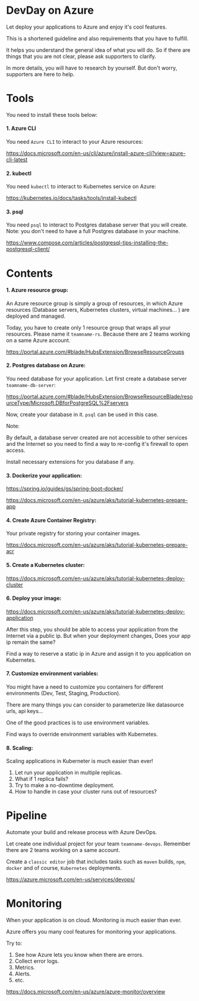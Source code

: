 # DevDay on Azure

Let deploy your applications to Azure and enjoy it's cool features.

This is a shortened guideline and also requirements that you have to fulfill.

It helps you understand the general idea of what you will do. So if there are things that you are not clear, please ask supporters to clarify.

In more details, you will have to research by yourself. But don't worry, supporters are here to help.


# Tools

You need to install these tools below:

#### 1. Azure CLI

You need `Azure CLI` to interact to your Azure resources:

https://docs.microsoft.com/en-us/cli/azure/install-azure-cli?view=azure-cli-latest

#### 2. kubectl

You need `kubectl` to interact to Kubernetes service on Azure:

https://kubernetes.io/docs/tasks/tools/install-kubectl

#### 3. psql

You need `psql` to interact to Postgres database server that you will create. Note: you don't need to have a full Postgres database in your machine.

https://www.compose.com/articles/postgresql-tips-installing-the-postgresql-client/

# Contents

#### 1. Azure resource group:

An Azure resource group is simply a group of resources, in which Azure resources (Database servers, Kubernetes clusters, virtual machines... ) are deployed and managed.

Today, you have to create only 1 resource group that wraps all your resources. Please name it `teamname-rs`. Because there are 2 teams working on a same Azure account.

https://portal.azure.com/#blade/HubsExtension/BrowseResourceGroups

#### 2. Postgres database on Azure:

You need database for your application. Let first create a database server `teamname-db-server`:

https://portal.azure.com/#blade/HubsExtension/BrowseResourceBlade/resourceType/Microsoft.DBforPostgreSQL%2Fservers

Now, create your database in it. `psql` can be used in this case.

Note:

By default, a database server created are not accessible to other services and the Internet so you need to find a way to re-config it's firewall to open access.

Install necessary extensions for you database if any.


#### 3. Dockerize your application:

https://spring.io/guides/gs/spring-boot-docker/

https://docs.microsoft.com/en-us/azure/aks/tutorial-kubernetes-prepare-app

#### 4. Create Azure Container Registry:

Your private registry for storing your container images.

https://docs.microsoft.com/en-us/azure/aks/tutorial-kubernetes-prepare-acr

#### 5. Create a Kubernetes cluster:

https://docs.microsoft.com/en-us/azure/aks/tutorial-kubernetes-deploy-cluster

#### 6. Deploy your image:

https://docs.microsoft.com/en-us/azure/aks/tutorial-kubernetes-deploy-application

After this step, you should be able to access your application from the Internet via a public ip. But when your deployment changes, Does your app ip remain the same? 

Find a way to reserve a static ip in Azure and assign it to you application on Kubernetes.

#### 7. Customize environment variables:

You might have a need to customize you containers for different environments (Dev, Test, Staging, Production).

There are many things you can consider to parameterize like datasource urls, api keys...

One of the good practices is to use environment variables.

Find ways to override environment variables with Kubernetes.

#### 8. Scaling:

Scaling applications in Kuberneter is much easier than ever!

1. Let run your application in multiple replicas.
2. What if 1 replica fails?
3. Try to make a no-downtime deployment.
4. How to handle in case your cluster runs out of resources?

# Pipeline

Automate your build and release process with Azure DevOps.

Let create one individual project for your team `teamname-devops`. Remember there are 2 teams working on a same account.

Create a `classic editor` job that includes tasks such as `maven` builds, `npm`, `docker` and of course, `Kubernetes` deployments.

https://azure.microsoft.com/en-us/services/devops/

# Monitoring

When your application is on cloud. Monitoring is much easier than ever.

Azure offers you many cool features for monitoring your applications.

Try to:

1. See how Azure lets you know when there are errors.
2. Collect error logs.
3. Metrics.
4. Alerts.
5. etc.

https://docs.microsoft.com/en-us/azure/azure-monitor/overview
